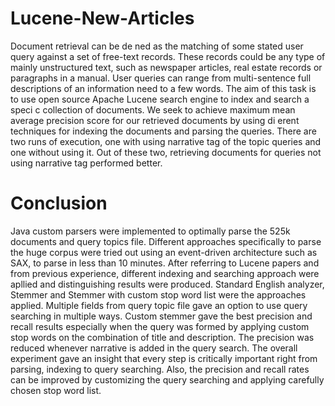 # Lucene-New-Articles

Document retrieval can be de ned as the matching of some stated user query against a set of free-text records. These records could be any type of mainly unstructured text, such as newspaper articles, real estate records or paragraphs in a manual. User queries can range from multi-sentence full descriptions of an information need to a few words. The aim of this task is to use open source Apache Lucene search engine to index and search a speci c collection of documents. We seek to achieve maximum mean average precision score for our retrieved documents by using di erent techniques for indexing the documents and parsing the queries. There are two runs of execution, one with using narrative tag of the topic queries and one without using it. Out of these two, retrieving documents for queries not using narrative tag performed better.

# Conclusion
Java custom parsers were implemented to optimally parse the 525k documents and query topics file. Different approaches specifically to parse the huge corpus were tried out using an event-driven architecture such as SAX, to parse in less than 10 minutes. After referring to Lucene papers and from previous experience, different indexing and searching approach were apllied and distinguishing results were produced. Standard English analyzer, Stemmer and Stemmer with custom stop word list were the approaches applied. Multiple fields from query topic file gave an option to use query searching in multiple ways. Custom stemmer gave the best precision and recall results especially when the query was formed by applying custom stop words on the combination of title and description. The precision was reduced whenever narrative is added in the query search. The overall experiment gave an insight that every step is critically important right from parsing, indexing to query searching. Also, the precision and recall rates can be improved by customizing the query searching and applying carefully chosen stop word list.
